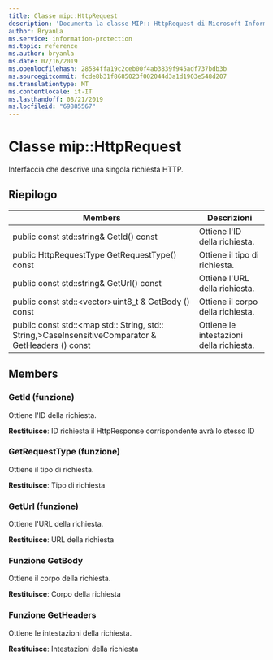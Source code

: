 ```yaml
---
title: Classe mip::HttpRequest
description: 'Documenta la classe MIP:: HttpRequest di Microsoft Information Protection (MIP) SDK.'
author: BryanLa
ms.service: information-protection
ms.topic: reference
ms.author: bryanla
ms.date: 07/16/2019
ms.openlocfilehash: 28584ffa19c2ceb00f4ab3839f945adf737bdb3b
ms.sourcegitcommit: fcde8b31f8685023f002044d3a1d1903e548d207
ms.translationtype: MT
ms.contentlocale: it-IT
ms.lasthandoff: 08/21/2019
ms.locfileid: "69885567"
---
```

# <a name="class-miphttprequest"></a>Classe mip::HttpRequest 
Interfaccia che descrive una singola richiesta HTTP.
  
## <a name="summary"></a>Riepilogo
 Members                        | Descrizioni                                
--------------------------------|---------------------------------------------
public const std::string& GetId() const  |  Ottiene l'ID della richiesta.
public HttpRequestType GetRequestType() const  |  Ottiene il tipo di richiesta.
public const std::string& GetUrl() const  |  Ottiene l'URL della richiesta.
public const std::\<vector\>uint8_t & GetBody () const  |  Ottiene il corpo della richiesta.
public const std::\<map std:: String, std:: String,\>CaseInsensitiveComparator & GetHeaders () const  |  Ottiene le intestazioni della richiesta.
  
## <a name="members"></a>Members
  
### <a name="getid-function"></a>GetId (funzione)
Ottiene l'ID della richiesta.

  
**Restituisce**: ID richiesta il HttpResponse corrispondente avrà lo stesso ID
  
### <a name="getrequesttype-function"></a>GetRequestType (funzione)
Ottiene il tipo di richiesta.

  
**Restituisce**: Tipo di richiesta
  
### <a name="geturl-function"></a>GetUrl (funzione)
Ottiene l'URL della richiesta.

  
**Restituisce**: URL della richiesta
  
### <a name="getbody-function"></a>Funzione GetBody
Ottiene il corpo della richiesta.

  
**Restituisce**: Corpo della richiesta
  
### <a name="getheaders-function"></a>Funzione GetHeaders
Ottiene le intestazioni della richiesta.

  
**Restituisce**: Intestazioni della richiesta